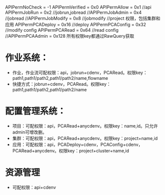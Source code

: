 
APIPermNoCheck   = -1
APIPermVerified    = 0x0
APIPermAllow     = 0x1 //api
APIPermJobRun    = 0x2 //jobrun,jobread
//APIPermJobAdmin   = 0x4 //jobread
//APIPermJobModify = 0x8 //jobmodify
//project 权限，包括集群和应用
APIPermPCADeploy = 0x16 //deploy
APIPermPCAConfig = 0x32 //modify config
APIPermPCARead   = 0x64 //read config
//APIPermPCAAdmin    = 0x128
所有权限key都通过RawQuery获取
# 作业系统：
* 作业，作业流可配权限：api，jobrun+cdenv，PCARead。权限key：path1,path1/path2,path1/path2/name,flowname
* 快捷方式：jobrun+cdenv，PCARead。权限key：path1,path1/path2,path1/path2/name
# 配置管理系统：
* 项目：可配权限：api，PCARead+anycdenv。权限key：name,id。只允许admin可增改删。
* 集群：可配权限：api，PCARead+anycdenv。权限key：project+name,id
* 应用：可配权限：api，PCADeploy+cdenv，PCAConfig+cdenv，PCARead+anycdenv。权限key：project+cluster+name,id
# 资源管理
* 可配权限：api+cdenv
